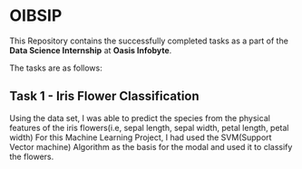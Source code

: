 # OIBSIP

This Repository contains the successfully completed tasks as a part of the **Data Science Internship** at **Oasis Infobyte**.

The tasks are as follows:

## Task 1 - Iris Flower Classification

Using the data set, I was able to predict the species from the physical features of the iris flowers(i.e, sepal length, sepal width, petal length, petal width)
For this Machine Learning Project, I had used the SVM(Support Vector machine) Algorithm as the basis for the modal and used it to classify the flowers.
